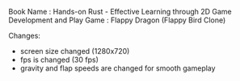Book Name : Hands-on Rust - Effective Learning through 2D Game Development and Play
Game : Flappy Dragon (Flappy Bird Clone)

Changes:
  * screen size changed (1280x720)
  * fps is changed (30 fps)
  * gravity and flap speeds are changed for smooth gameplay

